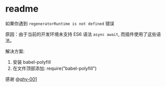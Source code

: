 # readme 

如果你遇到 `regeneratorRuntime is not defined` 错误

原因：由于当前的开发环境未支持 ES6 语法 `async await`,  而插件使用了这些语法。

解决方案:

1. 安装 babel-polyfill
2. 在文件顶部添加: require("babel-polyfill")

感谢 @[qhy-001](https://github.com/qhy-001)
